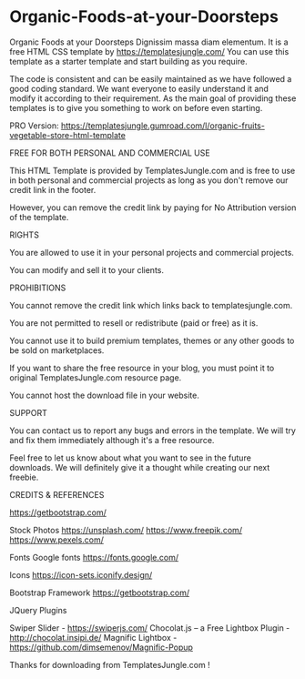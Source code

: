 # Organic-Foods-at-your-Doorsteps
Organic Foods at your Doorsteps Dignissim massa diam elementum.
It is a free HTML CSS template by https://templatesjungle.com/
You can use this template as a starter template and start building as you require.

The code is consistent and can be easily maintained as we have followed a good coding standard. We want everyone to easily understand it and modify it according to their requirement. As the main goal of providing these templates is to give you something to work on before even starting.

PRO Version: https://templatesjungle.gumroad.com/l/organic-fruits-vegetable-store-html-template

FREE FOR BOTH PERSONAL AND COMMERCIAL USE

This HTML Template is provided by TemplatesJungle.com and is free to use in both personal and commercial projects as long as you don't remove our credit link in the footer.

However, you can remove the credit link by paying for No Attribution version of the template.


RIGHTS

You are allowed to use it in your personal projects and commercial projects.

You can modify and sell it to your clients.


PROHIBITIONS

You cannot remove the credit link which links back to templatesjungle.com.

You are not permitted to resell or redistribute (paid or free) as it is. 

You cannot use it to build premium templates, themes or any other goods to be sold on marketplaces.

If you want to share the free resource in your blog, you must point it to original TemplatesJungle.com resource page. 

You cannot host the download file in your website.


SUPPORT

You can contact us to report any bugs and errors in the template. We will try and fix them immediately although it's a free resource.

Feel free to let us know about what you want to see in the future downloads. We will definitely give it a thought while creating our next freebie.


CREDITS & REFERENCES

https://getbootstrap.com/

Stock Photos
https://unsplash.com/
https://www.freepik.com/
https://www.pexels.com/

Fonts
Google fonts
https://fonts.google.com/

Icons
https://icon-sets.iconify.design/

Bootstrap Framework
https://getbootstrap.com/

JQuery Plugins

Swiper Slider - https://swiperjs.com/
Chocolat.js – a Free Lightbox Plugin -http://chocolat.insipi.de/
Magnific Lightbox - https://github.com/dimsemenov/Magnific-Popup

Thanks for downloading from TemplatesJungle.com !


